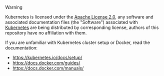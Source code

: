 > [!Warning]
> Kubernetes is licensed under the [Apache License 2.0](https://choosealicense.com/licenses/apache-2.0/#),
> any software and associated documentation files (the "Software") associated with
> [Kubernetes](https://github.com/kubernetes/kubernetes) are being distributed by
> corresponding license, authors of this repository have no affiliation with them.

If you are unfamiliar with Kubernetes cluster setup or Docker, read the documentation:

-   <https://kubernetes.io/docs/setup/>
-   <https://docs.docker.com/guides/>
-   <https://docs.docker.com/manuals/>
